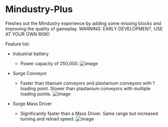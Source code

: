 # Mindustry-Plus
Fleshes out the Mindustry experience by adding some missing blocks and improving the quality of gameplay. WARNING: EARLY DEVELOPMENT, USE AT YOUR OWN RISK!

Feature list:
- Industrial battery
  - Power capacity of 250,000.
![image](https://user-images.githubusercontent.com/59484334/175770009-1343e6e8-4233-40e6-b507-074a0fcd0363.png)

- Surge Conveyor
  - Faster than titanium conveyors and plastanium conveyors with 1 loading point. Slower than plastanium conveyors with multiple loading points.
![image](https://user-images.githubusercontent.com/59484334/175769996-e51384ed-92fe-4b2b-a988-988fa86e884f.png)

- Surge Mass Driver
  - Significantly faster than a Mass Driver. Same range but increased turning and reload speed.
![image](https://user-images.githubusercontent.com/59484334/175769976-0306b22d-1970-4b98-a4fc-ec29c61091a4.png)
